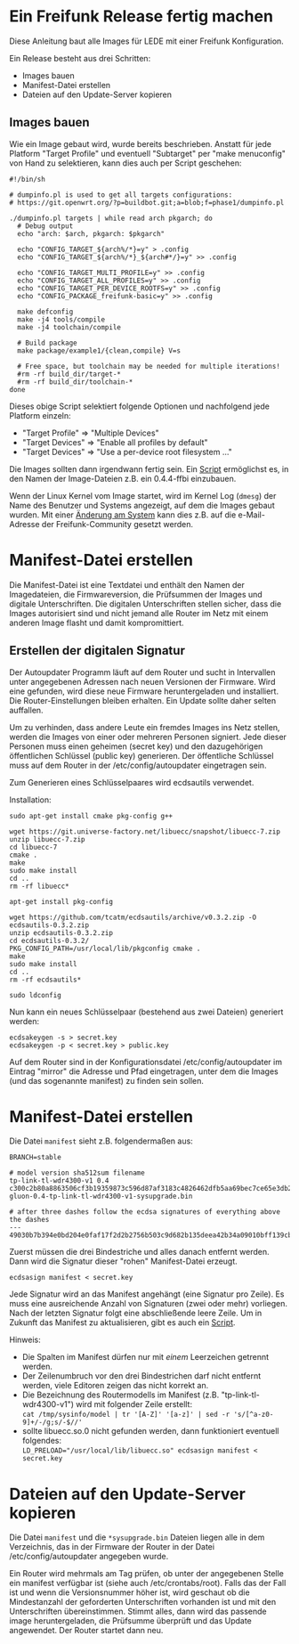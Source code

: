 # Ein Freifunk Release fertig machen

Diese Anleitung baut alle Images für LEDE mit einer Freifunk Konfiguration.

Ein Release besteht aus drei Schritten:
 * Images bauen
 * Manifest-Datei erstellen
 * Dateien auf den Update-Server kopieren

## Images bauen

Wie ein Image gebaut wird, wurde bereits beschrieben. Anstatt für jede Platform "Target Profile" und eventuell "Subtarget"
per "make menuconfig" von Hand zu selektieren, kann dies auch per Script geschehen:


```
#!/bin/sh

# dumpinfo.pl is used to get all targets configurations:
# https://git.openwrt.org/?p=buildbot.git;a=blob;f=phase1/dumpinfo.pl

./dumpinfo.pl targets | while read arch pkgarch; do
  # Debug output
  echo "arch: $arch, pkgarch: $pkgarch"

  echo "CONFIG_TARGET_${arch%/*}=y" > .config
  echo "CONFIG_TARGET_${arch%/*}_${arch#*/}=y" >> .config

  echo "CONFIG_TARGET_MULTI_PROFILE=y" >> .config
  echo "CONFIG_TARGET_ALL_PROFILES=y" >> .config
  echo "CONFIG_TARGET_PER_DEVICE_ROOTFS=y" >> .config
  echo "CONFIG_PACKAGE_freifunk-basic=y" >> .config

  make defconfig
  make -j4 tools/compile
  make -j4 toolchain/compile

  # Build package
  make package/example1/{clean,compile} V=s

  # Free space, but toolchain may be needed for multiple iterations!
  #rm -rf build_dir/target-*
  #rm -rf build_dir/toolchain-*
done
```

Dieses obige Script selektiert folgende Optionen und nachfolgend jede Platform einzeln:

 * "Target Profile" => "Multiple Devices"
 * "Target Devices" =>  "Enable all profiles by default" 
 * "Target Devices" => "Use a per-device root filesystem ..."

Die Images sollten dann irgendwann fertig sein.
Ein [Script](release_rename_images.sh) ermöglichst es, in den Namen der Image-Dateien z.B. ein 0.4.4-ffbi einzubauen.

Wenn der Linux Kernel vom Image startet, wird im Kernel Log (`dmesg`) der Name des Benutzer und Systems angezeigt, auf dem die Images
gebaut wurden. Mit einer [Änderung am System](kernel_email.md) kann dies z.B. auf die e-Mail-Adresse der Freifunk-Community gesetzt werden.


# Manifest-Datei erstellen

Die Manifest-Datei ist eine Textdatei und enthält den Namen der Imagedateien, die Firmwareversion, die Prüfsummen der Images
und digitale Unterschriften. Die digitalen Unterschriften stellen sicher, dass die Images autorisiert sind und nicht jemand
alle Router im Netz mit einem anderen Image flasht und damit kompromittiert.

## Erstellen der digitalen Signatur

Der Autoupdater Programm läuft auf dem Router und sucht in Intervallen unter angegebenen Adressen nach neuen Versionen der Firmware.
Wird eine gefunden, wird diese neue Firmware heruntergeladen und installiert. Die Router-Einstellungen bleiben erhalten. Ein Update sollte daher selten auffallen.

Um zu verhinden, dass andere Leute ein fremdes Images ins Netz stellen, werden die Images von einer oder mehreren Personen signiert.
Jede dieser Personen muss einen geheimen (secret key) und den dazugehörigen öffentlichen Schlüssel (public key) generieren.
Der öffentliche Schlüssel muss auf dem Router in der /etc/config/autoupdater eingetragen sein.

Zum Generieren eines Schlüsselpaares wird ecdsautils verwendet.

Installation:
```
sudo apt-get install cmake pkg-config g++

wget https://git.universe-factory.net/libuecc/snapshot/libuecc-7.zip
unzip libuecc-7.zip
cd libuecc-7
cmake .
make
sudo make install
cd ..
rm -rf libuecc*

apt-get install pkg-config

wget https://github.com/tcatm/ecdsautils/archive/v0.3.2.zip -O ecdsautils-0.3.2.zip
unzip ecdsautils-0.3.2.zip
cd ecdsautils-0.3.2/
PKG_CONFIG_PATH=/usr/local/lib/pkgconfig cmake .
make
sudo make install
cd ..
rm -rf ecdsautils*

sudo ldconfig
```

Nun kann ein neues Schlüsselpaar (bestehend aus zwei Dateien) generiert werden:
```
ecdsakeygen -s > secret.key
ecdsakeygen -p < secret.key > public.key
```

Auf dem Router sind in der Konfigurationsdatei /etc/config/autoupdater im Eintrag "mirror" die Adresse und Pfad eingetragen, unter dem die Images (und das sogenannte manifest) zu finden sein sollen.

# Manifest-Datei erstellen

Die Datei `manifest` sieht z.B. folgendermaßen aus:

```
BRANCH=stable

# model version sha512sum filename
tp-link-tl-wdr4300-v1 0.4 c300c2b80a8863506cf3b19359873c596d87af3183c4826462dfb5aa69bec7ce65e3db23a9f6f779fd0f3cc50db5d57070c2b62942abf4fb0e08ae4cb48191a0 gluon-0.4-tp-link-tl-wdr4300-v1-sysupgrade.bin

# after three dashes follow the ecdsa signatures of everything above the dashes
---
49030b7b394e0bd204e0faf17f2d2b2756b503c9d682b135deea42b34a09010bff139cbf7513be3f9f8aae126b7f6ff3a7bfe862a798eae9b005d75abbba770a
```
Zuerst müssen die drei Bindestriche und alles danach entfernt werden. Dann wird die Signatur dieser "rohen" Manifest-Datei erzeugt.

```
ecdsasign manifest < secret.key
```

Jede Signatur wird an das Manifest angehängt (eine Signatur pro Zeile).
Es muss eine ausreichende Anzahl von Signaturen (zwei oder mehr) vorliegen.
Nach der letzten Signatur folgt eine abschließende leere Zeile.
Um in Zukunft das Manifest zu aktualisieren, gibt es auch ein [Script](release_update_manifest.sh).

Hinweis:
 * Die Spalten im Manifest dürfen nur mit *einem* Leerzeichen getrennt werden.
 * Der Zeilenumbruch vor den drei Bindestrichen darf nicht entfernt werden, viele Editoren zeigen das nicht korrekt an.
 * Die Bezeichnung des Routermodells im Manifest (z.B. "tp-link-tl-wdr4300-v1") wird mit folgender Zeile erstellt:  
   ```cat /tmp/sysinfo/model | tr '[A-Z]' '[a-z]' | sed -r 's/[^a-z0-9]+/-/g;s/-$//'```
 * sollte libuecc.so.0 nicht gefunden werden, dann funktioniert eventuell folgendes:  
   ```LD_PRELOAD="/usr/local/lib/libuecc.so" ecdsasign manifest < secret.key```

# Dateien auf den Update-Server kopieren

Die Datei `manifest` und die `*sysupgrade.bin` Dateien liegen alle in dem Verzeichnis,
das in der Firmware der Router in der Datei /etc/config/autoupdater angegeben wurde.

Ein Router wird mehrmals am Tag prüfen, ob unter der angegebenen Stelle ein manifest
verfügbar ist (siehe auch /etc/crontabs/root). Falls das der Fall ist und wenn die Versionsnummer höher ist, wird geschaut ob die Mindestanzahl
der geforderten Unterschriften vorhanden ist und mit den Unterschriften übereinstimmen. Stimmt alles, dann wird das passende image heruntergeladen,
die Prüfsumme überprüft und das Update angewendet. Der Router startet dann neu.
